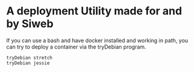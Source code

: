 # A deployment Utility made for and by Siweb

If you can use a bash and have docker installed and working in path, you can try to deploy a container via the tryDebian program.

    tryDebian stretch
    tryDebian jessie
